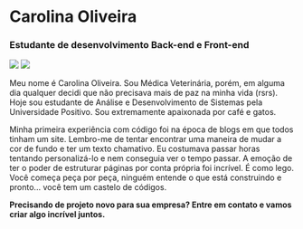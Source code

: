 # Carolina Oliveira

### Estudante de desenvolvimento Back-end e Front-end

<a href="https://www.linkedin.com/in/caarolinas/" target="_blank"><img loading="lazy" src="https://img.shields.io/badge/-LinkedIn-%230077B5?style=for-the-badge&logo=linkedin&logoColor=white" target="_blank"></a>   <a href = "mailto:carolina.dsoliveira@gmail.com"><img loading="lazy" src="https://img.shields.io/badge/Gmail-D14836?style=for-the-badge&logo=gmail&logoColor=white" target="_blank"></a>


Meu nome é Carolina Oliveira. Sou Médica Veterinária, porém, em alguma dia qualquer decidi que não precisava mais de paz na minha vida (rsrs). Hoje sou estudante de Análise e Desenvolvimento de Sistemas pela Universidade Positivo. Sou extremamente apaixonada por café e gatos. 

Minha primeira experiência com código foi na época de blogs em que todos tinham um site. Lembro-me de tentar encontrar uma maneira de mudar a cor de fundo e ter um texto chamativo. Eu costumava passar horas tentando personalizá-lo e nem conseguia ver o tempo passar. A emoção de ter o poder de estruturar páginas por conta própria foi incrível. É como lego. Você começa peça por peça, ninguém entende o que está construindo e pronto... você tem um castelo de códigos.


**Precisando de projeto novo para sua empresa? Entre em contato e vamos criar algo incrível juntos.**
